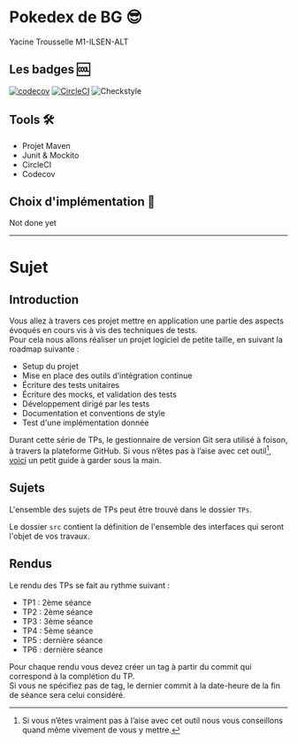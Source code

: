 # Pokedex de BG 😎

Yacine Trousselle M1-ILSEN-ALT

## Les badges 🆒

[![codecov](https://codecov.io/gh/YacineTrousselle/ceri-m1-techniques-de-test/graph/badge.svg?token=IQYS58XCAH)](https://codecov.io/gh/YacineTrousselle/ceri-m1-techniques-de-test)
[![CircleCI](https://dl.circleci.com/status-badge/img/gh/YacineTrousselle/ceri-m1-techniques-de-test/tree/master.svg?style=svg)](https://dl.circleci.com/status-badge/redirect/gh/YacineTrousselle/ceri-m1-techniques-de-test/tree/master)
![Checkstyle](./target/site/badges/checkstyle-result.svg)

## Tools 🛠️

- Projet Maven
- Junit & Mockito
- CircleCI
- Codecov

## Choix d'implémentation 🤔

Not done yet

---

# Sujet

## Introduction

Vous allez à travers ces projet mettre en application une partie des aspects évoqués en cours vis à vis des techniques
de tests.  
Pour cela nous allons réaliser un projet logiciel de petite taille, en suivant la roadmap suivante :

- Setup du projet
- Mise en place des outils d’intégration continue
- Écriture des tests unitaires
- Écriture des mocks, et validation des tests
- Développement dirigé par les tests
- Documentation et conventions de style
- Test d'une implémentation donnée

Durant cette série de TPs, le gestionnaire de version Git sera utilisé à foison, à travers la plateforme GitHub. Si vous
n’êtes pas à l’aise avec cet outil[^1], [voici](http://rogerdudler.github.io/git-guide/) un petit guide à garder sous la
main.

## Sujets

L'ensemble des sujets de TPs peut être trouvé dans le dossier `TPs`.

Le dossier `src` contient la définition de l'ensemble des interfaces qui seront l'objet de vos travaux.

## Rendus

Le rendu des TPs se fait au rythme suivant :

- TP1 : 2ème séance
- TP2 : 2ème séance
- TP3 : 3ème séance
- TP4 : 5ème séance
- TP5 : dernière séance
- TP6 : dernière séance

Pour chaque rendu vous devez créer un tag à partir du commit qui correspond à la complétion du TP.  
Si vous ne spécifiez pas de tag, le dernier commit à la date-heure de la fin de séance sera celui considéré.

[^1]: Si vous n’êtes vraiment pas à l’aise avec cet outil nous vous conseillons quand même vivement de vous y mettre.
